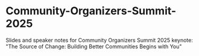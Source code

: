 # Community-Organizers-Summit-2025
Slides and speaker notes for Community Organizers Summit 2025 keynote: "The Source of Change: Building Better Communities Begins with You"
